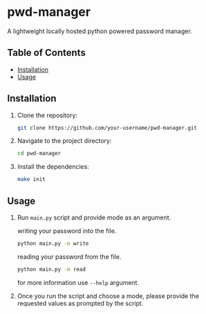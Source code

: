 # pwd-manager

A lightweight locally hosted python powered password manager.

## Table of Contents

- [Installation](#installation)
- [Usage](#usage)

## Installation

1. Clone the repository:

   ```bash
   git clone https://github.com/your-username/pwd-manager.git

2. Navigate to the project directory:

   ```bash
   cd pwd-manager	

3. Install the dependencies:
   ```bash
   make init

## Usage

1. Run `main.py` script and provide mode as an argument.

   writing your password into the file.
   ```bash
   python main.py -m write
   ```
   reading your password from the file.
   ```bash
   python main.py -m read
   ```
   for more information use `--help` argument.

2. Once you run the script and choose a mode, please provide the requested values as prompted by the script.




